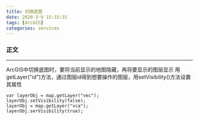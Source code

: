 ```yaml
---
title: 切换底图
date: 2020-3-9 15:15:15
tags: [ArcGIS]
categories: services
---
```


### 正文

---
ArcGIS中切换底图时，要将当前显示的地图隐藏，再将要显示的图层显示
用getLayer("id")方法，通过图层id得到想要操作的图层，用setVisibility()方法设置其属性
```
var layerObj = map.getLayer("vec");
layerObj.setVisibility(false);
layerObj = map.getLayer("vca");
layerObj.serVisibility(true);
```
